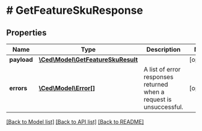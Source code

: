 # # GetFeatureSkuResponse

## Properties

Name | Type | Description | Notes
------------ | ------------- | ------------- | -------------
**payload** | [**\Ced\Model\GetFeatureSkuResult**](GetFeatureSkuResult.md) |  | [optional]
**errors** | [**\Ced\Model\Error[]**](Error.md) | A list of error responses returned when a request is unsuccessful. | [optional]

[[Back to Model list]](../../README.md#models) [[Back to API list]](../../README.md#endpoints) [[Back to README]](../../README.md)
